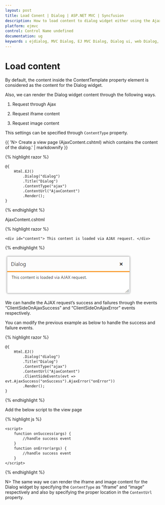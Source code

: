 ```yaml
---
layout: post
title: Load Conent | Dialog | ASP.NET MVC | Syncfusion
description: How to load content to dialog widget either using the Ajax, iframe, and Image.
platform: ejmvc
control: Control Name undefined
documentation: ug
keywords : ejdialog, MVC Dialog, EJ MVC Dialog, Dialog ui, web Dialog, ej Dialog, Dialog control, ASP.NET MVC Dialog, ASP MVC Dialog
---
```


# Load content

By default, the content inside the ContentTemplate property element is considered as the content for the Dialog widget.

Also, we can render the Dialog widget content through the following ways.

1. Request through Ajax

2. Request iframe content

3. Request image content

This settings can be specified through `ContentType` property.

{{ 'N> Create a view page (AjaxContent.cshtml) which contains the content of the dialog.' | markdownify }}

{% highlight razor %}


    @{
        Html.EJ()
            .Dialog("dialog")
            .Title("Dialog")
            .ContentType("ajax")
            .ContentUrl("AjaxContent")
            .Render();
    }



{% endhighlight %}

AjaxContent.cshtml

{% highlight razor %}


    <div id="content"> This content is loaded via AJAX request. </div>



{% endhighlight %}



![Load content](load-content_images\load-content_img1.png)

We can handle the AJAX request’s success and failures through the events “ClientSideOnAjaxSuccess” and “ClientSideOnAjaxError” events respectively. 

You can modify the previous example as below to handle the success and failure events.

{% highlight razor %}


    @{
        Html.EJ()
            .Dialog("dialog")
            .Title("Dialog")
            .ContentType("ajax")
            .ContentUrl("AjaxContent")
            .ClientSideEvents(evt => evt.AjaxSuccess("onSuccess").AjaxError("onError"))
            .Render();
    }



{% endhighlight %}


Add the below script to the view page

{% highlight js %}


    <script>
        function onSuccess(args) {
            //handle success event
        }
        function onError(args) {
            //handle success event
        }
    </script>



{% endhighlight %}


N> The same way we can render the iframe and image content for the Dialog widget by specifying the `ContentType` as “iframe” and “image” respectively and also by specifying the proper location in the `ContentUrl` property.


